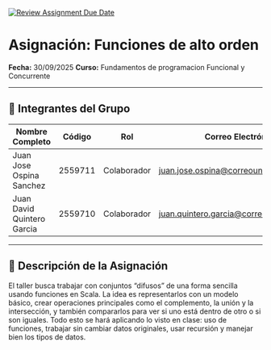 [![Review Assignment Due Date](https://classroom.github.com/assets/deadline-readme-button-22041afd0340ce965d47ae6ef1cefeee28c7c493a6346c4f15d667ab976d596c.svg)](https://classroom.github.com/a/lEw1Qm1j)
# Asignación: Funciones de alto orden

**Fecha:** 30/09/2025
**Curso:** Fundamentos de programacion Funcional y Concurrente

---

## 👥 Integrantes del Grupo

| Nombre Completo            | Código  | Rol         | Correo Electrónico                         |
|----------------------------|---------|-------------|--------------------------------------------|
| Juan Jose Ospina Sanchez   | 2559711 | Colaborador | juan.jose.ospina@correounivalle.edu.co     |
| Juan David Quintero Garcia | 2559710 | Colaborador | juan.quintero.garcia@correounivalle.edu.co |

---

## 📌 Descripción de la Asignación

El taller busca trabajar con conjuntos “difusos” de una forma sencilla usando funciones en Scala. La idea es representarlos con un modelo básico, crear operaciones principales como el complemento, la unión y la intersección, y también compararlos para ver si uno está dentro de otro o si son iguales. Todo esto se hará aplicando lo visto en clase: uso de funciones, trabajar sin cambiar datos originales, usar recursión y manejar bien los tipos de datos.